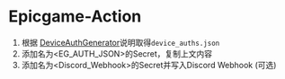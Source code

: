# Epicgame-Action
1. 根据 [DeviceAuthGenerator](https://github.com/xMistt/DeviceAuthGenerator/)说明取得`device_auths.json`
2. 添加名为<EG_AUTH_JSON>的Secret，复制上文内容
3. 添加名为<Discord_Webhook>的Secret并写入Discord Webhook (可选)

